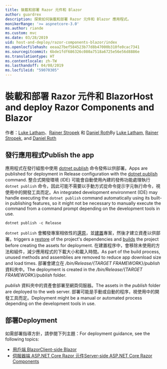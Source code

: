 ```yaml
---
title: 裝載和部署 Razor 元件和 Blazor
author: guardrex
description: 探索如何裝載和部署 Razor 元件和 Blazor 應用程式。
monikerRange: '>= aspnetcore-3.0'
ms.author: riande
ms.custom: mvc
ms.date: 03/28/2019
uid: host-and-deploy/razor-components-blazor/index
ms.openlocfilehash: eeaa27bef584523b77d8b47000b310fe0cac7341
ms.sourcegitcommit: 6bde1fdf686326c080a7518a6725e56e56d8886e
ms.translationtype: HT
ms.contentlocale: zh-TW
ms.lasthandoff: 04/08/2019
ms.locfileid: "59070305"
---
```

# <a name="host-and-deploy-razor-components-and-blazor"></a><span data-ttu-id="52c9f-103">裝載和部署 Razor 元件和 Blazor</span><span class="sxs-lookup"><span data-stu-id="52c9f-103">Host and deploy Razor Components and Blazor</span></span>

<span data-ttu-id="52c9f-104">作者：[Luke Latham](https://github.com/guardrex)、[Rainer Stropek](https://www.timecockpit.com) 和 [Daniel Roth](https://github.com/danroth27)</span><span class="sxs-lookup"><span data-stu-id="52c9f-104">By [Luke Latham](https://github.com/guardrex), [Rainer Stropek](https://www.timecockpit.com), and [Daniel Roth](https://github.com/danroth27)</span></span>

## <a name="publish-the-app"></a><span data-ttu-id="52c9f-105">發行應用程式</span><span class="sxs-lookup"><span data-stu-id="52c9f-105">Publish the app</span></span>

<span data-ttu-id="52c9f-106">應用程式在發行組態中使用 [dotnet publish](/dotnet/core/tools/dotnet-publish) 命令發佈以供部署。</span><span class="sxs-lookup"><span data-stu-id="52c9f-106">Apps are published for deployment in Release configuration with the [dotnet publish](/dotnet/core/tools/dotnet-publish) command.</span></span> <span data-ttu-id="52c9f-107">整合式開發環境 (IDE) 可能會自動使用內建的發佈功能處理執行 `dotnet publish` 命令，因此可能不需要以手動方式從命令提示字元執行命令，視使用中的開發工具而定。</span><span class="sxs-lookup"><span data-stu-id="52c9f-107">An integrated development environment (IDE) may handle executing the `dotnet publish` command automatically using its built-in publishing features, so it might not be necessary to manually execute the command from a command prompt depending on the development tools in use.</span></span>

```console
dotnet publish -c Release
```

`dotnet publish` <span data-ttu-id="52c9f-108">會觸發專案相依性的[還原](/dotnet/core/tools/dotnet-restore)，並[建置](/dotnet/core/tools/dotnet-build)專案，然後才建立資產以供部署。</span><span class="sxs-lookup"><span data-stu-id="52c9f-108">triggers a [restore](/dotnet/core/tools/dotnet-restore) of the project's dependencies and [builds](/dotnet/core/tools/dotnet-build) the project before creating the assets for deployment.</span></span> <span data-ttu-id="52c9f-109">在建置程序中，會移除未使用的方法和組件，減少應用程式的下載大小和載入時間。</span><span class="sxs-lookup"><span data-stu-id="52c9f-109">As part of the build process, unused methods and assemblies are removed to reduce app download size and load times.</span></span> <span data-ttu-id="52c9f-110">部署會建立在 */bin/Release/{TARGET FRAMEWORK}/publish* 資料夾中。</span><span class="sxs-lookup"><span data-stu-id="52c9f-110">The deployment is created in the */bin/Release/{TARGET FRAMEWORK}/publish* folder.</span></span>

<span data-ttu-id="52c9f-111">*publish* 資料夾中的資產會部署至網頁伺服器。</span><span class="sxs-lookup"><span data-stu-id="52c9f-111">The assets in the *publish* folder are deployed to the web server.</span></span> <span data-ttu-id="52c9f-112">部署可能是手動或自動的程序，視使用中的開發工具而定。</span><span class="sxs-lookup"><span data-stu-id="52c9f-112">Deployment might be a manual or automated process depending on the development tools in use.</span></span>

## <a name="deployment"></a><span data-ttu-id="52c9f-113">部署</span><span class="sxs-lookup"><span data-stu-id="52c9f-113">Deployment</span></span>

<span data-ttu-id="52c9f-114">如需部署指導方針，請參閱下列主題：</span><span class="sxs-lookup"><span data-stu-id="52c9f-114">For deployment guidance, see the following topics:</span></span>

* [<span data-ttu-id="52c9f-115">用戶端 Blazor</span><span class="sxs-lookup"><span data-stu-id="52c9f-115">Client-side Blazor</span></span>](xref:host-and-deploy/razor-components-blazor/blazor)
* [<span data-ttu-id="52c9f-116">伺服器端 ASP.NET Core Razor 元件</span><span class="sxs-lookup"><span data-stu-id="52c9f-116">Server-side ASP.NET Core Razor Components</span></span>](xref:host-and-deploy/razor-components-blazor/razor-components)
